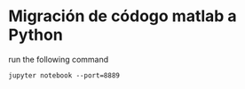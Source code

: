 # Migración de códogo matlab a Python


run the following command

```
jupyter notebook --port=8889
```
